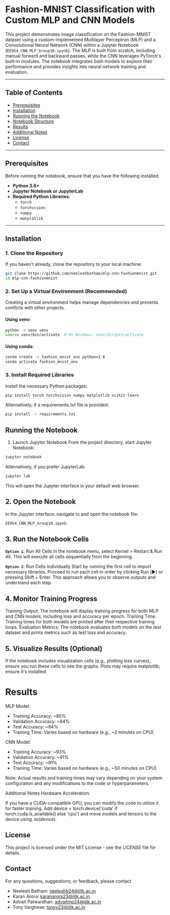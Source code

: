 # **Fashion-MNIST Classification with Custom MLP and CNN Models**

This project demonstrates image classification on the Fashion-MNIST dataset using a custom-implemented Multilayer Perceptron (MLP) and a Convolutional Neural Network (CNN) within a Jupyter Notebook (`EE954_CNN_MLP_Group10.ipynb`). The MLP is built from scratch, including manual forward and backward passes, while the CNN leverages PyTorch's built-in modules. The notebook integrates both models to explore their performance and provides insights into neural network training and evaluation.

---

## **Table of Contents**

- [Prerequisites](#prerequisites)
- [Installation](#installation)
- [Running the Notebook](#running-the-notebook)
- [Notebook Structure](#notebook-structure)
- [Results](#results)
- [Additional Notes](#additional-notes)
- [License](#license)
- [Contact](#contact)

---

## **Prerequisites**

Before running the notebook, ensure that you have the following installed:

- **Python 3.6+**
- **Jupyter Notebook or JupyterLab**
- **Required Python Libraries:**
  - `torch`
  - `torchvision`
  - `numpy`
  - `matplotlib`
---

## **Installation**

### **1. Clone the Repository**

If you haven't already, clone the repository to your local machine:

```bash
git clone https://github.com/neeleshbatham/mlp-cnn-fashionmnist.git
cd mlp-cnn-fashionmnist
```


### **2. Set Up a Virtual Environment (Recommended)**
Creating a virtual environment helps manage dependencies and prevents conflicts with other projects.

#### Using venv:

```bash
python -m venv venv
source venv/bin/activate  # On Windows: venv\Scripts\activate
```

#### Using conda:
```bash
conda create -n fashion_mnist_env python=3.8
conda activate fashion_mnist_env
```

### **3. Install Required Libraries**
Install the necessary Python packages:

```bash
pip install torch torchvision numpy matplotlib scikit-learn
```
Alternatively, if a requirements.txt file is provided:
```bash
pip install -r requirements.txt
```

## **Running the Notebook**

1. Launch Jupyter Notebook
From the project directory, start Jupyter Notebook:

```bash
jupyter notebook
```

Alternatively, if you prefer JupyterLab:
```bash
jupyter lab
```
This will open the Jupyter interface in your default web browser.

## 2. Open the Notebook
In the Jupyter interface, navigate to and open the notebook file:

```bash
EE954_CNN_MLP_Group10.ipynb
```

## 3. Run the Notebook Cells
**``Option 1``**: Run All Cells
In the notebook menu, select Kernel > Restart & Run All.
This will execute all cells sequentially from the beginning.

**``Option 2``**: Run Cells Individually
Start by running the first cell to import necessary libraries.
Proceed to run each cell in order by clicking Run (▶️) or pressing Shift + Enter.
This approach allows you to observe outputs and understand each step.

## 4. Monitor Training Progress
Training Output: The notebook will display training progress for both MLP and CNN models, including loss and accuracy per epoch.
Training Time: Training times for both models are printed after their respective training loops.
Evaluation Metrics: The notebook evaluates both models on the test dataset and prints metrics such as test loss and accuracy.

## 5. Visualize Results (Optional)
If the notebook includes visualization cells (e.g., plotting loss curves), ensure you run these cells to see the graphs.
Plots may require matplotlib; ensure it's installed.


#  **Results** 
MLP Model:

- Training Accuracy: ~85%
- Validation Accuracy: ~84%
- Test Accuracy: ~84%
- Training Time: Varies based on hardware (e.g., ~2 minutes on CPU)

CNN Model:
- Training Accuracy: ~93%
- Validation Accuracy: ~91%
- Test Accuracy: ~91%
- Training Time: Varies based on hardware (e.g., ~50 minutes on CPU)

Note: Actual results and training times may vary depending on your system configuration and any modifications to the code or hyperparameters.

Additional Notes
Hardware Acceleration:

If you have a CUDA-compatible GPU, you can modify the code to utilize it for faster training.
Add device = torch.device('cuda' if torch.cuda.is_available() else 'cpu') and move models and tensors to the device using .to(device).



## License

This project is licensed under the MIT License - see the LICENSE file for details.

## Contact
For any questions, suggestions, or feedback, please contact 
- Neelesh Batham: neeleshb24@iitk.ac.in 
- Karan Arora: karanarora23@iitk.ac.in 
- Advait Patwardhan: advaitmp24@iitk.ac.in
- Tony Varghese: tonyv23@iitk.ac.in